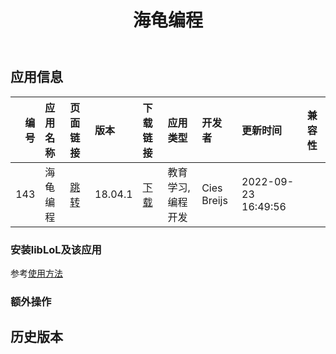 ﻿---
id: 143
title: 海龟编程
toc: true
weight: 143
---

## 应用信息 
|   编号 | 应用名称   | 页面链接                                       | 版本      | 下载链接                                                                             | 应用类型      | 开发者         | 更新时间                | 兼容性   |
|-----:|:-------|:-------------------------------------------|:--------|:---------------------------------------------------------------------------------|:----------|:------------|:--------------------|:------|
|  143 | 海龟编程   | [跳转](http://app.loongapps.cn/#/detail/143) | 18.04.1 | [下载](http://113.24.212.22:8090/upload/file/kturtle_18.04.1-edu3_loongarch64.deb) | 教育学习,编程开发 | Cies Breijs | 2022-09-23 16:49:56 |       |
### 安装libLoL及该应用 
参考[使用方法](/docs/usage) 
### 额外操作 


## 历史版本 
 